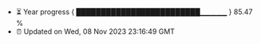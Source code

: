 - ⏳ Year progress { █████████████████████████▁▁▁▁▁ } 85.47 %
- ⏰ Updated on Wed, 08 Nov 2023 23:16:49 GMT

